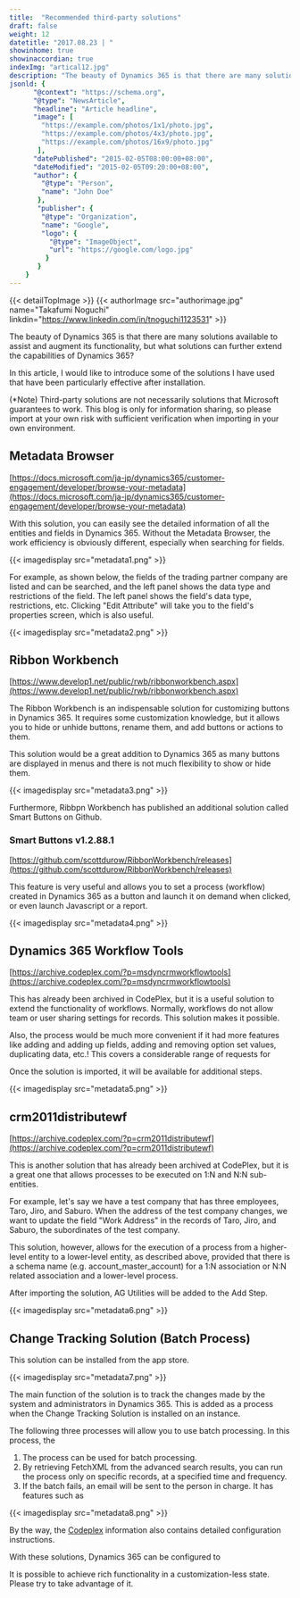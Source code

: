 ```yaml
---
title:  "Recommended third-party solutions"
draft: false
weight: 12
datetitle: "2017.08.23 | "
showinhome: true
showinaccordian: true
indexImg: "artical12.jpg"
description: "The beauty of Dynamics 365 is that there are many solutions available to assist and augment its functionality, but what solutions can further extend the capabilities of Dynamics 365?"
jsonld: {
      "@context": "https://schema.org",
      "@type": "NewsArticle",
      "headline": "Article headline",
      "image": [
        "https://example.com/photos/1x1/photo.jpg",
        "https://example.com/photos/4x3/photo.jpg",
        "https://example.com/photos/16x9/photo.jpg"
       ],
      "datePublished": "2015-02-05T08:00:00+08:00",
      "dateModified": "2015-02-05T09:20:00+08:00",
      "author": {
        "@type": "Person",
        "name": "John Doe"
       },
       "publisher": {
        "@type": "Organization",
        "name": "Google",
        "logo": {
          "@type": "ImageObject",
          "url": "https://google.com/logo.jpg"
         }
       }
    }
---
```

{{< detailTopImage >}}
{{< authorImage src="authorimage.jpg" name="Takafumi Noguchi" linkdin="https://www.linkedin.com/in/tnoguchi1123531" >}}
<!-- Intro  -->
The beauty of Dynamics 365 is that there are many solutions available to assist and augment its functionality, but what solutions can further extend the capabilities of Dynamics 365?

In this article, I would like to introduce some of the solutions I have used that have been particularly effective after installation.

(*Note) Third-party solutions are not necessarily solutions that Microsoft guarantees to work. This blog is only for information sharing, so please import at your own risk with sufficient verification when importing in your own environment.


## Metadata Browser
[https://docs.microsoft.com/ja-jp/dynamics365/customer-engagement/developer/browse-your-metadata](https://docs.microsoft.com/ja-jp/dynamics365/customer-engagement/developer/browse-your-metadata)

With this solution, you can easily see the detailed information of all the entities and fields in Dynamics 365. Without the Metadata Browser, the work efficiency is obviously different, especially when searching for fields.
<!-- Image= metadata1.png -->
{{< imagedisplay src="metadata1.png" >}}

For example, as shown below, the fields of the trading partner company are listed and can be searched, and the left panel shows the data type and restrictions of the field. The left panel shows the field's data type, restrictions, etc. Clicking "Edit Attribute" will take you to the field's properties screen, which is also useful.
<!-- Image= metadata2.png -->
{{< imagedisplay src="metadata2.png" >}}

## Ribbon Workbench
[https://www.develop1.net/public/rwb/ribbonworkbench.aspx](https://www.develop1.net/public/rwb/ribbonworkbench.aspx)

The Ribbon Workbench is an indispensable solution for customizing buttons in Dynamics 365. It requires some customization knowledge, but it allows you to hide or unhide buttons, rename them, and add buttons or actions to them.

This solution would be a great addition to Dynamics 365 as many buttons are displayed in menus and there is not much flexibility to show or hide them.
<!-- Image= metadata3.png -->
{{< imagedisplay src="metadata3.png" >}}

Furthermore, Ribbpn Workbench has published an additional solution called Smart Buttons on Github.

### Smart Buttons v1.2.88.1
[https://github.com/scottdurow/RibbonWorkbench/releases](https://github.com/scottdurow/RibbonWorkbench/releases)

This feature is very useful and allows you to set a process (workflow) created in Dynamics 365 as a button and launch it on demand when clicked, or even launch Javascript or a report.
<!-- Image= metadata4.png -->
{{< imagedisplay src="metadata4.png" >}}

## Dynamics 365 Workflow Tools
[https://archive.codeplex.com/?p=msdyncrmworkflowtools](https://archive.codeplex.com/?p=msdyncrmworkflowtools)

This has already been archived in CodePlex, but it is a useful solution to extend the functionality of workflows. Normally, workflows do not allow team or user sharing settings for records. This solution makes it possible.

Also, the process would be much more convenient if it had more features like adding and adding up fields, adding and removing option set values, duplicating data, etc.! This covers a considerable range of requests for

Once the solution is imported, it will be available for additional steps.
<!-- Image= metadata5.png -->
{{< imagedisplay src="metadata5.png" >}}

## crm2011distributewf
[https://archive.codeplex.com/?p=crm2011distributewf](https://archive.codeplex.com/?p=crm2011distributewf)

This is another solution that has already been archived at CodePlex, but it is a great one that allows processes to be executed on 1:N and N:N sub-entities.

For example, let's say we have a test company that has three employees, Taro, Jiro, and Saburo. When the address of the test company changes, we want to update the field "Work Address" in the records of Taro, Jiro, and Saburo, the subordinates of the test company.

This solution, however, allows for the execution of a process from a higher-level entity to a lower-level entity, as described above, provided that there is a schema name (e.g. account_master_account) for a 1:N association or N:N related association and a lower-level process.

After importing the solution, AG Utilities will be added to the Add Step.
<!-- Image= metadata6.png -->
{{< imagedisplay src="metadata6.png" >}}

## Change Tracking Solution (Batch Process)
This solution can be installed from the app store.
<!-- Image= metadata7.png -->
{{< imagedisplay src="metadata7.png" >}}

The main function of the solution is to track the changes made by the system and administrators in Dynamics 365. This is added as a process when the Change Tracking Solution is installed on an instance.

The following three processes will allow you to use batch processing. In this process, the
1. The process can be used for batch processing.
2. By retrieving FetchXML from the advanced search results, you can run the process only on specific records, at a specified time and frequency.
3. If the batch fails, an email will be sent to the person in charge.
It has features such as

<!-- Image= metadata8.png -->
{{< imagedisplay src="metadata8.png" >}}

By the way, the [Codeplex](https://archive.codeplex.com/?p=mscrm2015asynchronousbatchprocess) information also contains detailed configuration instructions.

With these solutions, Dynamics 365 can be configured to

It is possible to achieve rich functionality in a customization-less state. Please try to take advantage of it.
